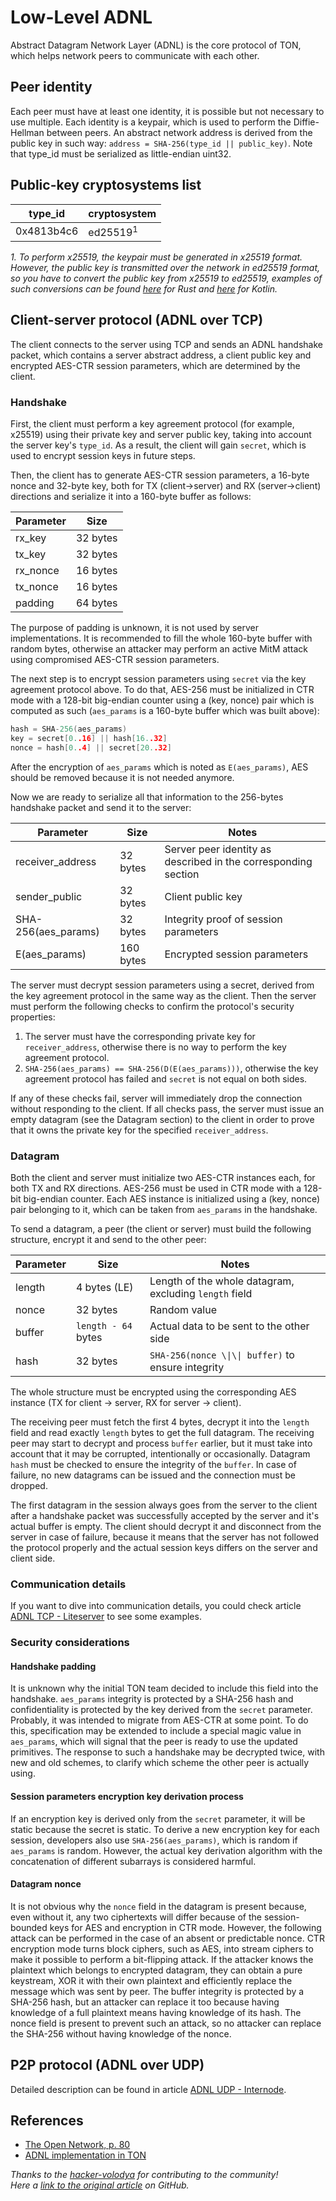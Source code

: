 # Low-Level ADNL

Abstract Datagram Network Layer (ADNL) is the core protocol of TON, which helps network peers to communicate with each other.

## Peer identity

Each peer must have at least one identity, it is possible but not necessary to use multiple. Each identity is a keypair, which is used to perform the Diffie-Hellman between peers. An abstract network address is derived from the public key in such way: `address = SHA-256(type_id || public_key)`. Note that type_id must be serialized as little-endian uint32.

## Public-key cryptosystems list

| type_id | cryptosystem        |
| ---------------------------- | ------------------- |
| 0x4813b4c6                   | ed25519<sup>1</sup> |

*1. To perform x25519, the keypair must be generated in x25519 format. However, the public key is transmitted over the network in ed25519 format, so you have to convert the public key from x25519 to ed25519, examples of such conversions can be found [here](https://github.com/tonstack/adnl-rs/blob/master/src/integrations/dalek.rs#L10) for Rust and [here](https://github.com/andreypfau/curve25519-kotlin/blob/f008dbc2c0ebc3ed6ca5d3251ffb7cf48edc91e2/src/commonMain/kotlin/curve25519/MontgomeryPoint.kt#L39) for Kotlin.*

## Client-server protocol (ADNL over TCP)

The client connects to the server using TCP and sends an ADNL handshake packet, which contains a server abstract address, a client public key and encrypted AES-CTR session parameters, which are determined by the client.

### Handshake

First, the client must perform a key agreement protocol (for example, x25519) using their private key and server public key, taking into account the server key's `type_id`. As a result, the client will gain `secret`, which is used to encrypt session keys in future steps.

Then, the client has to generate AES-CTR session parameters, a 16-byte nonce and 32-byte key, both for TX (client->server) and RX (server->client) directions and serialize it into a 160-byte buffer as follows:

| Parameter                     | Size     |
| ----------------------------- | -------- |
| rx_key   | 32 bytes |
| tx_key   | 32 bytes |
| rx_nonce | 16 bytes |
| tx_nonce | 16 bytes |
| padding                       | 64 bytes |

The purpose of padding is unknown, it is not used by server implementations. It is recommended to fill the whole 160-byte buffer with random bytes, otherwise an attacker may perform an active MitM attack using compromised AES-CTR session parameters.

The next step is to encrypt session parameters using `secret` via the key agreement protocol above. To do that, AES-256 must be initialized in CTR mode with a 128-bit big-endian counter using a (key, nonce) pair which is computed as such (`aes_params` is a 160-byte buffer which was built above):

```cpp
hash = SHA-256(aes_params)
key = secret[0..16] || hash[16..32]
nonce = hash[0..4] || secret[20..32]
```

After the encryption of `aes_params` which is noted as `E(aes_params)`, AES should be removed because it is not needed anymore.

Now we are ready to serialize all that information to the 256-bytes handshake packet and send it to the server:

| Parameter                                                   | Size      | Notes                                                          |
| ----------------------------------------------------------- | --------- | -------------------------------------------------------------- |
| receiver_address                       | 32 bytes  | Server peer identity as described in the corresponding section |
| sender_public                          | 32 bytes  | Client public key                                              |
| SHA-256(aes_params) | 32 bytes  | Integrity proof of session parameters                          |
| E(aes_params)       | 160 bytes | Encrypted session parameters                                   |

The server must decrypt session parameters using a secret, derived from the key agreement protocol in the same way as the client. Then the server must perform the following checks to confirm the protocol's security properties:

1. The server must have the corresponding private key for `receiver_address`, otherwise there is no way to perform the key agreement protocol.
2. `SHA-256(aes_params) == SHA-256(D(E(aes_params)))`, otherwise the key agreement protocol has failed and `secret` is not equal on both sides.

If any of these checks fail, server will immediately drop the connection without responding to the client. If all checks pass, the server must issue an empty datagram (see the Datagram section) to the client in order to prove that it owns the private key for the specified `receiver_address`.

### Datagram

Both the client and server must initialize two AES-CTR instances each, for both TX and RX directions. AES-256 must be used in CTR mode with a 128-bit big-endian counter. Each AES instance is initialized using a (key, nonce) pair belonging to it, which can be taken from `aes_params` in the handshake.

To send a datagram, a peer (the client or server) must build the following structure, encrypt it and send to the other peer:

| Parameter | Size                            | Notes                                                  |
| --------- | ------------------------------- | ------------------------------------------------------ |
| length    | 4 bytes (LE) | Length of the whole datagram, excluding `length` field |
| nonce     | 32 bytes                        | Random value                                           |
| buffer    | `length - 64` bytes             | Actual data to be sent to the other side               |
| hash      | 32 bytes                        | `SHA-256(nonce \\|\\| buffer)` to ensure integrity   |

The whole structure must be encrypted using the corresponding AES instance (TX for client -> server, RX for server -> client).

The receiving peer must fetch the first 4 bytes, decrypt it into the `length` field and read exactly `length` bytes to get the full datagram. The receiving peer may start to decrypt and process `buffer` earlier, but it must take into account that it may be corrupted, intentionally or occasionally. Datagram `hash` must be checked to ensure the integrity of the `buffer`. In case of failure, no new datagrams can be issued and the connection must be dropped.

The first datagram in the session always goes from the server to the client after a handshake packet was successfully accepted by the server and it's actual buffer is empty. The client should decrypt it and disconnect from the server in case of failure, because it means that the server has not followed the protocol properly and the actual session keys differs on the server and client side.

### Communication details

If you want to dive into communication details, you could check article [ADNL TCP - Liteserver](/develop/network/adnl-tcp) to see some examples.

### Security considerations

#### Handshake padding

It is unknown why the initial TON team decided to include this field into the handshake. `aes_params` integrity is protected by a SHA-256 hash and confidentiality is protected by the key derived from the `secret` parameter. Probably, it was intended to migrate from AES-CTR at some point. To do this, specification may be extended to include a special magic value in `aes_params`, which will signal that the peer is ready to use the updated primitives. The response to such a handshake may be decrypted twice, with new and old schemes, to clarify which scheme the other peer is actually using.

#### Session parameters encryption key derivation process

If an encryption key is derived only from the `secret` parameter, it will be static because the secret is static. To derive a new encryption key for each session, developers also use `SHA-256(aes_params)`, which is random if `aes_params` is random. However, the actual key derivation algorithm with the concatenation of different subarrays is considered harmful.

#### Datagram nonce

It is not obvious why the `nonce` field in the datagram is present because, even without it, any two ciphertexts will differ because of the session-bounded keys for AES and encryption in CTR mode. However, the following attack can be performed in the case of an absent or predictable nonce. CTR encryption mode turns block ciphers, such as AES, into stream ciphers to make it possible to perform a bit-flipping attack. If the attacker knows the plaintext which belongs to encrypted datagram, they can obtain a pure keystream, XOR it with their own plaintext and efficiently replace the message which was sent by peer. The buffer integrity is protected by a SHA-256 hash, but an attacker can replace it too because having knowledge of a full plaintext means having knowledge of its hash. The nonce field is present to prevent such an attack, so no attacker can replace the SHA-256 without having knowledge of the nonce.

## P2P protocol (ADNL over UDP)

Detailed description can be found in article [ADNL UDP - Internode](/develop/network/adnl-udp).

## References

* [The Open Network, p. 80](https://ton.org/ton.pdf)
* [ADNL implementation in TON](https://github.com/ton-blockchain/ton/tree/master/adnl)

*Thanks to the [hacker-volodya](https://github.com/hacker-volodya) for contributing to the community!*\
*Here a [link to the original article](https://github.com/tonstack/ton-docs/tree/main/ADNL) on GitHub.*
